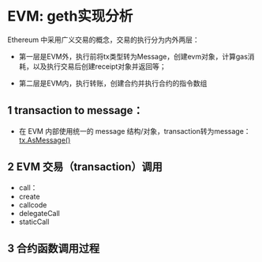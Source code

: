 # EVM: geth实现分析

Ethereum 中采用广义交易的概念，交易的执行分为内外两层：

* 第一层是EVM外，执行前将tx类型转为Message，创建evm对象，计算gas消耗，以及执行交易后创建receipt对象并返回等；

* 第二层是EVM内，执行转账，创建合约并执行合约的指令数组

## 1 transaction to message： 

* 在 EVM 内部使用统一的 message 结构/对象，transaction转为message：[tx.AsMessage()](https://github.com/ethereum/go-ethereum/blob/master/core/types/transaction.go) 

## 2 EVM 交易（transaction）调用

* call： 
* create 
* callcode 
* delegateCall 
* staticCall

## 3 合约函数调用过程